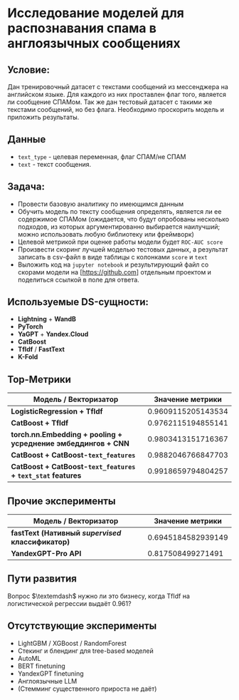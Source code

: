 # Исследование моделей для распознавания спама в англоязычных сообщениях

## Условие:
Дан тренировочный датасет с текстами сообщений из мессенджера на английском языке. Для каждого из них проставлен флаг того, является ли сообщение СПАМом. 
Так же дан тестовый датасет с такими же текстами сообщений, но без флага. Необходимо проскорить модель и приложить результаты.

## Данные
* `text_type` - целевая переменная, флаг СПАМ/не СПАМ
* `text` - текст сообщения. 

## Задача: 
* Провести базовую аналитику по имеющимся данным
* Обучить модель по тексту сообщения определять, является ли ее содержимое СПАМом (ожидается, что будут опробованы несколько подходов, из которых аргументированно выбирается наилучший; можно использовать любую библиотеку или фреймворк)
* Целевой метрикой при оценке работы модели будет `ROC-AUC score`
* Произвести скоринг лучшей моделью тестовых данных, а результат записать в csv-файл в виде таблицы с колонками `score` и `text`
* Выложить код на `juруtег notebook` и результирующий файл со скорами модели на [https://github.com] отдельным проектом и поделиться ссылкой в поле для ответа.

## Используемые DS-сущности:
* **Lightning** + **WandB**
* **PyTorch**
* **YaGPT** + **Yandex.Cloud**
* **CatBoost**
* **TfIdf** / **FastText**
* **K-Fold**

## Top-Метрики
| Модель / Векторизатор | Значение метрики |
|-|-|
| **LogisticRegression + TfIdf** | $0.9609115205143534$ |
| **CatBoost + TfIdf** | $0.9762115194855141$ |
| **torch.nn.Embedding + pooling + усреднение эмбеддингов + CNN** | $0.9803413151716367$ |
| **CatBoost + CatBoost-`text_features`** | $0.9882046766847703$ |
| **CatBoost + CatBoost-`text_features` + `text_stat` features** | $0.9918659794804257$ |

## Прочие эксперименты
| Модель / Векторизатор | Значение метрики |
|-|-|
| **fastText (Нативный _supervised_ классификатор)** | $0.6945184582939149$ |
| **YandexGPT-Pro API** | $0.817508499271491$ |

## Пути развития
Вопрос $\textemdash$ нужно ли это бизнесу, когда TfIdf на логистической регрессии выдаёт $0.961$? 

## Отсутствующие эксперименты
* LightGBM / XGBoost / RandomForest
* Стекинг и блендинг для tree-based моделей
* AutoML
* BERT finetuning
* YandexGPT finetuning
* Англоязычные LLM
* (Стемминг существенного прироста не даёт)

